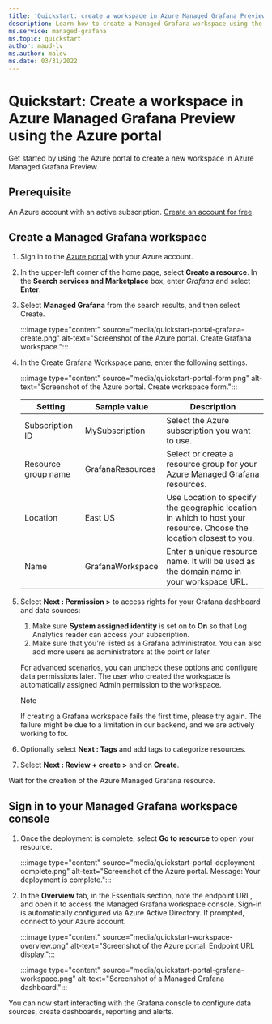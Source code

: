 ```yaml
---
title: 'Quickstart: create a workspace in Azure Managed Grafana Preview using the Azure portal'
description: Learn how to create a Managed Grafana workspace using the Azure portal 
ms.service: managed-grafana
ms.topic: quickstart
author: maud-lv
ms.author: malev
ms.date: 03/31/2022
--- 
```


# Quickstart: Create a workspace in Azure Managed Grafana Preview using the Azure portal

Get started by using the Azure portal to create a new workspace in Azure Managed Grafana Preview.

## Prerequisite

An Azure account with an active subscription. [Create an account for free](https://azure.microsoft.com/free/dotnet).

## Create a Managed Grafana workspace

1. Sign in to the [Azure portal](https://portal.azure.com) with your Azure account.  

1. In the upper-left corner of the home page, select **Create a resource**. In the **Search services and Marketplace** box, enter *Grafana* and select **Enter**.

1. Select **Managed Grafana** from the search results, and then select Create.

    :::image type="content" source="media/quickstart-portal-grafana-create.png" alt-text="Screenshot of the Azure portal. Create Grafana workspace.":::

2. In the Create Grafana Workspace pane, enter the following settings.

    :::image type="content" source="media/quickstart-portal-form.png" alt-text="Screenshot of the Azure portal. Create workspace form.":::

    | Setting             | Sample value     | Description                                                                                                         |
    |---------------------|------------------|---------------------------------------------------------------------------------------------------------------------|
    | Subscription ID     | MySubscription   | Select the Azure subscription you want to use.                                                                      |
    | Resource group name | GrafanaResources | Select or create a resource group for your Azure Managed Grafana resources.                                         |
    | Location            | East US          | Use Location to specify the geographic location in which to host your resource. Choose the location closest to you. |
    | Name                | GrafanaWorkspace | Enter a unique resource name. It will be used as the domain name in your workspace URL.                             |

3. Select **Next : Permission >** to access rights for your Grafana dashboard and data sources:
   1. Make sure **System assigned identity** is set on to **On** so that Log Analytics reader can access your subscription.
   2. Make sure that you're listed as a Grafana administrator. You can also add more users as administrators at the point or later.

   For advanced scenarios, you can uncheck these options and configure data permissions later. The user who created the workspace is automatically assigned Admin permission to the workspace.

    > [!NOTE]
    > If creating a Grafana workspace fails the first time, please try again. The failure might be due to a limitation in our backend, and we are actively working to fix.

4. Optionally select **Next : Tags** and add tags to categorize resources.

5. Select **Next : Review + create >** and on **Create**.

Wait for the creation of the Azure Managed Grafana resource.

## Sign in to your Managed Grafana workspace console

1. Once the deployment is complete, select **Go to resource** to open your resource.  

    :::image type="content" source="media/quickstart-portal-deployment-complete.png" alt-text="Screenshot of the Azure portal. Message: Your deployment is complete.":::

1. In the **Overview** tab, in the Essentials section, note the endpoint URL, and open it to access the Managed Grafana workspace console. Sign-in is automatically configured via Azure Active Directory. If prompted, connect to your Azure account.

    :::image type="content" source="media/quickstart-workspace-overview.png" alt-text="Screenshot of the Azure portal. Endpoint URL display.":::

    :::image type="content" source="media/quickstart-portal-grafana-workspace.png" alt-text="Screenshot of a Managed Grafana dashboard.":::

You can now start interacting with the Grafana console to configure data sources, create dashboards, reporting and alerts.
